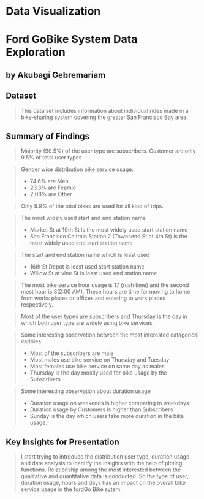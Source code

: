 # Data Visualization
# Ford GoBike System Data Exploration 
## by Akubagi Gebremariam

## Dataset
>This data set includes information about individual rides made in a bike-sharing system covering the greater San Francisco Bay area.

## Summary of Findings

> Majority (90.5%) of the user type are subscribers. Customer are only 9.5% of total user types

> Gender wise distribution bike service usage.
> - 74.6% are Men
> - 23.3% are Feamle
> - 2.08% are Other

>Only 9.9% of the total bikes are used for all kind of trips. 

> The most widely used start and end station name
> - Market St at 10th St is the most widely used start station name
> - San Francisco Caltrain Station 2 (Townsend St at 4th St) is the most widely used end start station name

> The start and end station name which is least used
>- 16th St Depot is least used start station name
>- Willow St at vine St is least used end station name 

>The most bike service hour usage is 17 (rush time) and the second most hour  is 8(2:00 AM). These hours are time for moving to home from works places or offices and entering to work places respectively. 

> Most of the user types are subscribers and Thursday is the day in which both user type are widely using bike services.

>Some interesting observation between the most interested catagorical varibles
>- Most of the subscribers are male
>- Most males use bike service on Thursday and Tuesday
>- Most females use bike service on same day as males
>- Thursday is the day mostly used for bike usage by the Subscribers

>Some interesting observation about duration usage
> - Duration usage on weekends is higher comparing to weekdays
> - Duration usage by Customers is higher than Subscribers
> - Sunday is the day which users take more duration in the bike usage.
## Key Insights for Presentation
>I start trying to introduce the distribution user type, duration usage and date analysis to identify the insights with the help of ploting functions. Relationship among the most interested between the qualitative and quantitative data is conducted. So the type of user, duration usage, hours and days has an impact on the overall bike service usage in the fordGo Bike sytem.